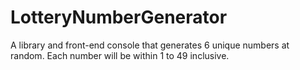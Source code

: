 # LotteryNumberGenerator
A library and front-end console that generates 6 unique numbers at random. Each number will be within 1 to 49 inclusive.
